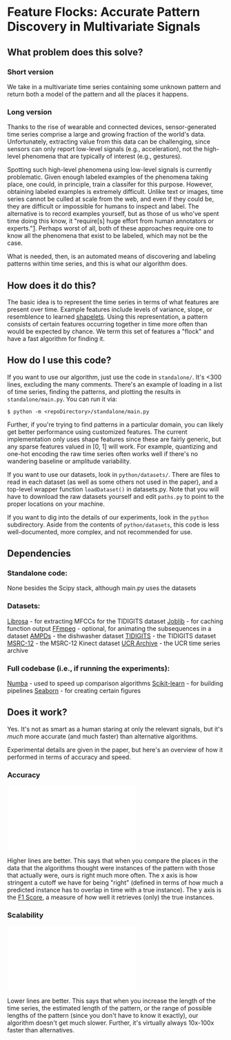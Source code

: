 
# Feature Flocks: Accurate Pattern Discovery in Multivariate Signals

## What problem does this solve?

### Short version

We take in a multivariate time series containing some unknown pattern and return both a model of the pattern and all the places it happens.

### Long version

Thanks to the rise of wearable and connected devices, sensor-generated time series comprise a large and growing fraction of the world's data. Unfortunately, extracting value from this data can be challenging, since sensors can only report low-level signals (e.g., acceleration), not the high-level phenomena that are typically of interest (e.g., gestures).

Spotting such high-level phenomena using low-level signals is currently problematic. Given enough labeled examples of the phenomena taking place, one could, in principle, train a classifer for this purpose. However, obtaining labeled examples is extremely difficult. Unlike text or images, time series cannot be culled at scale from the web, and even if they could be, they are difficult or impossible for humans to inspect and label. The alternative is to record examples yourself, but as those of us who've spent time doing this know, it "require[s] huge effort from human annotators or experts."[1](http://users.ece.cmu.edu/~hengtzec/papers/MobiSys13_NuActiv_Cheng_CMU.pdf). Perhaps worst of all, both of these approaches require one to know all the phenomena that exist to be labeled, which may not be the case.

What is needed, then, is an automated means of discovering and labeling patterns within time series, and this is what our algorithm does.

## How does it do this?

The basic idea is to represent the time series in terms of what features are present over time. Example features include levels of variance, slope, or resemblence to learned [shapelets](http://alumni.cs.ucr.edu/~lexiangy/Shapelet/kdd2009shapelet.pdf). Using this representation, a pattern consists of certain features occurring together in time more often than would be expected by chance. We term this set of features a "flock" and have a fast algorithm for finding it.

## How do I use this code?

If you want to use our algorithm, just use the code in `standalone/`. It's <300 lines, excluding the many comments. There's an example of loading in a list of time series, finding the patterns, and plotting the results in `standalone/main.py`. You can run it via:
```
$ python -m <repoDirectory>/standalone/main.py
```
Further, if you're trying to find patterns in a particular domain, you can likely get better performance using customized features. The current implementation only uses shape features since these are fairly generic, but any sparse features valued in [0, 1] will work. For example, quantizing and one-hot encoding the raw time series often works well if there's no wandering baseline or amplitude variability.

If you want to use our datasets, look in `python/datasets/`. There are files to read in each dataset (as well as some others not used in the paper), and a top-level wrapper function `loadDataset()` in datasets.py. Note that you will have to download the raw datasets yourself and edit `paths.py` to point to the proper locations on your machine.

If you want to dig into the details of our experiments, look in the `python` subdirectory. Aside from the contents of `python/datasets`, this code is less well-documented, more complex, and not recommended for use.

## Dependencies

### Standalone code:
None besides the Scipy stack, although main.py uses the datasets

### Datasets:
[Librosa](https://github.com/bmcfee/librosa) - for extracting MFCCs for the TIDIGITS dataset
[Joblib](https://github.com/joblib/joblib) - for caching function output
[FFmpeg](http://www.ffmpeg.org) - optional, for animating the subsequences in a dataset
[AMPDs](http://ampds.org) - the dishwasher dataset
[TIDIGITS](https://catalog.ldc.upenn.edu/LDC93S10) - the TIDIGITS dataset
[MSRC-12](http://research.microsoft.com/en-us/um/cambridge/projects/msrc12/) - the MSRC-12 Kinect dataset
[UCR Archive](http://www.cs.ucr.edu/~eamonn/time_series_data/) - the UCR time series archive

### Full codebase (i.e., if running the experiments):
[Numba](https://github.com/numba/numba) - used to speed up comparison algorithms
[Scikit-learn](https://github.com/scikit-learn/scikit-learn) - for building pipelines
[Seaborn](https://github.com/mwaskom/seaborn) - for creating certain figures

## Does it work?

Yes. It's not as smart as a human staring at only the relevant signals, but it's *much* more accurate (and much faster) than alternative algorithms.

Experimental details are given in the paper, but here's an overview of how it performed in terms of accuracy and speed.

### Accuracy

![Accuracy Results](/figs/paper/acc.pdf?raw=true "Accuracy Results")

Higher lines are better. This says that when you compare the places in the data that the algorithms thought were instances of the pattern with those that actually were, ours is right much more often. The x axis is how stringent a cutoff we have for being "right" (defined in terms of how much a predicted instance has to overlap in time with a true instance). The y axis is the [F1 Score](https://en.wikipedia.org/wiki/F1_score), a measure of how well it retrieves (only) the true instances.

### Scalability

![Scalability Results](/figs/paper/scalability/scalability.pdf?raw=true "Scalability Results")

Lower lines are better. This says that when you increase the length of the time series, the estimated length of the pattern, or the range of possible lengths of the pattern (since you don't have to know it exactly), our algorithm doesn't get much slower. Further, it's virtually always 10x-100x faster than alternatives.

